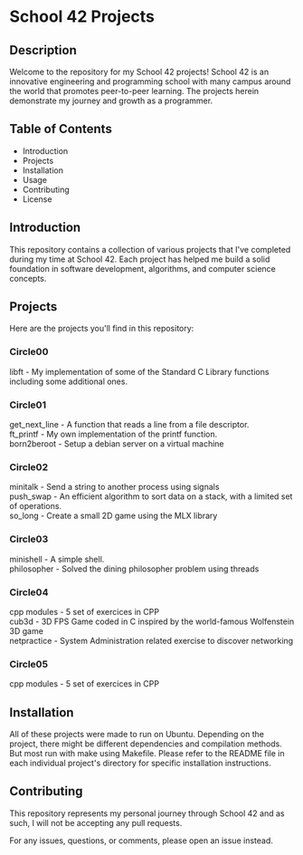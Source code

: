 <h1>School 42 Projects</h1>
<h2>Description</h2>
Welcome to the repository for my School 42 projects! School 42 is an innovative engineering and programming school with many campus around the world that promotes peer-to-peer learning. The projects herein demonstrate my journey and growth as a programmer.

<h2>Table of Contents</h2>
<ul>
<li>Introduction</li>
<li>Projects</li>
<li>Installation</li>
<li>Usage</li>
<li>Contributing</li>
<li>License</li>
</ul>

<h2>Introduction</h2>
This repository contains a collection of various projects that I've completed during my time at School 42. Each project has helped me build a solid foundation in software development, algorithms, and computer science concepts.

  
<h2>Projects</h2>
Here are the projects you'll find in this repository:

<h3>Circle00</h3>
libft - My implementation of some of the Standard C Library functions including some additional ones.
  
<h3>Circle01</h3>
get_next_line - A function that reads a line from a file descriptor. <br>
ft_printf - My own implementation of the printf function. <br>
born2beroot - Setup a debian server on a virtual machine
 
<h3>Circle02</h3>
minitalk - Send a string to another process using signals <br>
push_swap - An efficient algorithm to sort data on a stack, with a limited set of operations.<br>
so_long - Create a small 2D game using the MLX library

<h3>Circle03</h3>
minishell - A simple shell. <br>
philosopher - Solved the dining philosopher problem using threads

<h3>Circle04</h3>
cpp modules - 5 set of exercices in CPP <br>
cub3d - 3D FPS Game coded in C inspired by the world-famous Wolfenstein 3D game <br>
netpractice - System Administration related exercise to discover networking

<h3>Circle05</h3>
cpp modules - 5 set of exercices in CPP


<h2>Installation</h2>
All of these projects were made to run on Ubuntu. Depending on the project, there might be different dependencies and compilation methods. But most run with make using Makefile. Please refer to the README file in each individual project's directory for specific installation instructions.

<h2>Contributing</h2>
This repository represents my personal journey through School 42 and as such, I will not be accepting any pull requests.

For any issues, questions, or comments, please open an issue instead.

